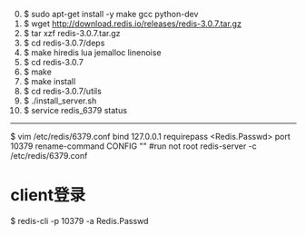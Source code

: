 0)  $ sudo apt-get install -y make gcc python-dev
1)  $ wget http://download.redis.io/releases/redis-3.0.7.tar.gz
2)  $ tar xzf redis-3.0.7.tar.gz
3)  $ cd redis-3.0.7/deps
4)  $ make hiredis lua jemalloc linenoise
5)  $ cd redis-3.0.7
6)  $ make 
7)  $ make install
8)  $ cd redis-3.0.7/utils
9)  $ ./install_server.sh
10) $ service redis_6379 status

-------------------------------
$ vim /etc/redis/6379.conf
bind 127.0.0.1
requirepass <Redis.Passwd>
port 10379
rename-command CONFIG ""
#run not root
redis-server -c /etc/redis/6379.conf

# client登录
$ redis-cli -p 10379 -a Redis.Passwd

